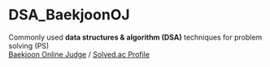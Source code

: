 # DSA_BaekjoonOJ
Commonly used **data structures & algorithm (DSA)** techniques for problem solving (PS) </br>
[Baekjoon Online Judge](https://www.acmicpc.net/) / [Solved.ac Profile](https://solved.ac/profile/spicyshrimp171) </br>
